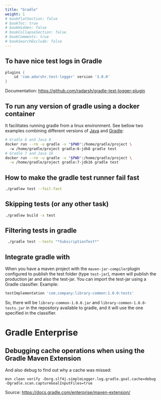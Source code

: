 ```yaml
---
title: "Gradle"
weight: 1
# bookFlatSection: false
# bookToc: true
# bookHidden: false
# bookCollapseSection: false
# bookComments: true
# bookSearchExclude: false
---
```


## To have nice test logs in Gradle

``` groovy
plugins {
    id 'com.adarshr.test-logger' version '3.0.0'
}
```
Documentation: https://github.com/radarsh/gradle-test-logger-plugin

## To run any version of gradle using a docker container
It facilitates running gradle from a linux environment. See bellow two examples combining different versions of [Java](../java/) and [Gradle](../gradle/):
``` bash
# Gradle 6 and Java 8
docker run --rm -u gradle -v "$PWD":/home/gradle/project \ 
  -w /home/gradle/project gradle:6-jdk8 gradle test
# Gradle 7 and Java 16
docker run --rm -u gradle -v "$PWD":/home/gradle/project \
  -w /home/gradle/project gradle:7-jdk16 gradle test
```

## How to make the gradle test runner fail fast
``` bash
./gradlew test --fail-fast
```

## Skipping tests (or any other task)
``` bash
./gradlew build -x test
```

## Filtering tests in gradle
``` bash
 ./gradle test --tests "*SubscriptionTest*"

```
## Integrate gradle with
When you have a maven project with the `maven-jar-compiler`plugin configured to publish the test folder (type `test-jar`), maven will publish the production jar and also the test-jar. You can import the test-jar  using a Gradle classifier. Example:

``` groovy
testImplementation 'com.company:library-common:1.0.0:tests'
```
So, there will be `library-common-1.0.0.jar` and `library-common-1.0.0-tests.jar` in the repository available to gradle, and it will use the one specified in the classifier.

# Gradle Enterprise
## Debugging cache operations when using the Gradle Maven Extension
And also debug to find out why a cache was missed:

```
mvn clean verify -Dorg.slf4j.simpleLogger.log.gradle.goal.cache=debug  -Dgradle.scan.captureGoalInputFiles=true
```
Source: https://docs.gradle.com/enterprise/maven-extension/

